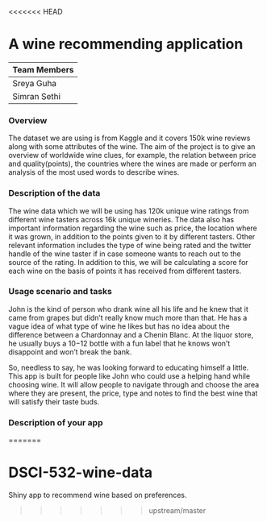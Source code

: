 <<<<<<< HEAD
# A wine recommending application 


| **Team Members** |
| -- |
| Sreya Guha |
| Simran Sethi |

### Overview

The dataset we are using is from Kaggle and it covers 150k wine reviews along with some attributes of the wine. The aim of the project is to give an overview of worldwide wine clues, for example, the relation between price and quality(points), the countries where the wines are made or perform an analysis of the most used words to describe wines. 

### Description of the data

The wine data which we will be using has 120k unique wine ratings from different wine tasters across 16k unique wineries. The data also has important information regarding the wine such as price, the location where it was grown, in addition to the points given to it by different tasters. Other relevant information includes the type of wine being rated and the twitter handle of the wine taster if in case someone wants to reach out to the source of the rating. In addition to this, we will be calculating a score for each wine on the basis of points it has received from different tasters.

### Usage scenario and tasks

John is the kind of person who drank wine all his life and he knew that it came from grapes but didn’t really know much more than that. He has a vague idea of what type of wine he likes but has no idea about the difference between a Chardonnay and a Chenin Blanc. At the liquor store, he usually buys a $10-$12 bottle with a fun label that he knows won’t disappoint and won’t break the bank.

So, needless to say, he was looking forward to educating himself a little. This app is built for people like John who could use a helping hand while choosing wine. It will allow people to navigate through and choose the area where they are present, the price, type and notes to find the best wine that will satisfy their taste buds.


### Description of your app

=======
# DSCI-532-wine-data
Shiny app to recommend wine based on preferences.
>>>>>>> upstream/master
